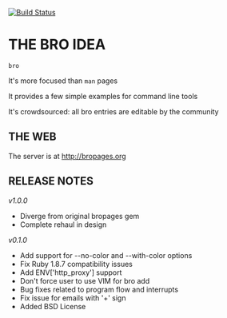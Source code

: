 [![Build Status](https://travis-ci.org/hubsmoke/bro.png)](https://travis-ci.org/hubsmoke/bro)

THE BRO IDEA
=======

`bro`

It's more focused than `man` pages

It provides a few simple examples for command line tools

It's crowdsourced: all bro entries are editable by the community

THE WEB
-----------

The server is at http://bropages.org

RELEASE NOTES
-----------

*v1.0.0*
* Diverge from original bropages gem
* Complete rehaul in design

*v0.1.0*
* Add support for --no-color and --with-color options
* Fix Ruby 1.8.7 compatibility issues
* Add ENV['http_proxy'] support
* Don't force user to use VIM for bro add
* Bug fixes related to program flow and interrupts
* Fix issue for emails with '+' sign
* Added BSD License
